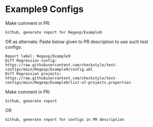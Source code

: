 # Example9 Configs
Make comment in PR:
```
Github, generate report for Regexp/Example9
```
OR as alternate:
Paste below given to PR description to use such test configs:
```
Report label: Regexp/Example9
Diff Regression config: https://raw.githubusercontent.com/checkstyle/test-configs/main/Regexp/Example9/config.xml
Diff Regression projects: https://raw.githubusercontent.com/checkstyle/test-configs/main/Regexp/Example9/list-of-projects.properties
```
Make comment in PR:
```
Github, generate report
```
OR
```
Github, generate report for configs in PR description
```
